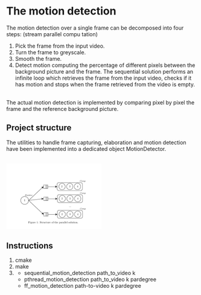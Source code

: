  # The motion detection 
 The motion detection over a single frame can be decomposed into four steps:  (stream parallel compu
tation)
 1. Pick the frame from the input video.
 2. Turn the frame to greyscale.
 3. Smooth the frame.
 4. Detect motion computing the percentage of different pixels between the background picture and
 the frame.
 The sequential solution performs an infinite loop which retrieves the frame from the input video,
 checks if it has motion and stops when the frame retrieved from the video is empty.<br/><br/>
 
 The actual motion detection is implemented by comparing pixel by pixel the frame and the reference
 background picture. 

## Project structure
 The utilities to handle frame capturing, elaboration and motion detection have been implemented into a
 dedicated object MotionDetector.<br/><br/>

 <img src="img/structure.png" height="50%" width="50%">

## Instructions
1. cmake
2. make
3. - sequential_motion_detection path_to_video k
   - pthread_motion_detection path_to_video k pardegree
   - ff_motion_detection path-to-video k pardegree